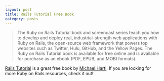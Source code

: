 ```yaml
---
layout: post
title: Rails Tutorial Free Book
category: posts
---
```


> The Ruby on Rails Tutorial book and screencast series teach you how to
> develop and deploy real, industrial-strength web applications with Ruby on
> Rails, the open-source web framework that powers top websites such as
> Twitter, Hulu, GitHub, and the Yellow Pages. The Ruby on Rails Tutorial book
> is available for free online and is available for purchase as an ebook (PDF,
> EPUB, and MOBI formats). 

[Rails Tutorial] is a great free book by [Michael Hartl]. If you are looking
for more Ruby on Rails resources, check it out!

[Rails Tutorial]: https://www.railstutorial.org/
[Michael Hartl]: http://www.michaelhartl.com/
